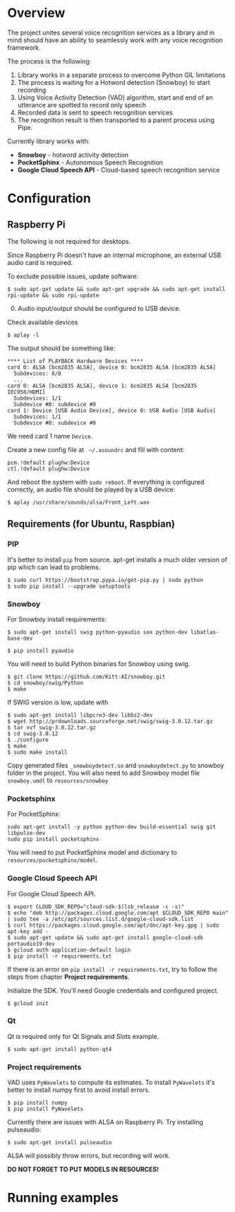 # Overview

The project unites several voice recognition services as a library
and in mind should have an ability to seamlessly work with any voice recognition framework.

The process is the following:
1. Library works in a separate process to overcome Python GIL limitations
2. The process is waiting for a Hotword detection (Snowboy) to start recording
3. Using Voice Activity Detection (VAD) algorithm, start and end of an utterance are spotted to record only speech
4. Recorded data is sent to speech recognition services
5. The recognition result is then transported to a parent process using Pipe.


Currently library works with:
* **Snowboy** - hotword activity detection
* **PocketSphinx** - Autonomous Speech Recognition
* **Google Cloud Speech API** - Cloud-based speech recognition service

# Configuration

## Raspberry Pi

The following is not required for desktops.

Since Raspberry Pi doesn't have an internal microphone, an external USB audio card is required.

To exclude possible issues, update software:
```
$ sudo apt-get update && sudo apt-get upgrade && sudo apt-get install rpi-update && sudo rpi-update
```
0. Audio input/output should be configured to USB device.

Check available devices
```
$ aplay -l
```
The output should be something like:
```
**** List of PLAYBACK Hardware Devices ****
card 0: ALSA [bcm2835 ALSA], device 0: bcm2835 ALSA [bcm2835 ALSA]
  Subdevices: 8/8
  ...
card 0: ALSA [bcm2835 ALSA], device 1: bcm2835 ALSA [bcm2835 IEC958/HDMI]
  Subdevices: 1/1
  Subdevice #0: subdevice #0
card 1: Device [USB Audio Device], device 0: USB Audio [USB Audio]
  Subdevices: 1/1
  Subdevice #0: subdevice #0
```
We need card 1 name `Device`.

Create a new config file at ` ~/.asoundrc` and fill with content:
```
pcm.!default plughw:Device
ctl.!default plughw:Device
```
And reboot the system with `sudo reboot`. If everything is configured correctly, an audio file should be played by a USB device:
```
$ aplay /usr/share/sounds/alsa/Front_Left.wav
```

## Requirements (for Ubuntu, Raspbian)

### PIP
It's better to install `pip` from source. apt-get installs a much older version of pip which can lead to problems.
```
$ sudo curl https://bootstrap.pypa.io/get-pip.py | sudo python
$ sudo pip install --upgrade setuptools
```

### Snowboy
For Snowboy install requirements:
```
$ sudo apt-get install swig python-pyaudio sox python-dev libatlas-base-dev

$ pip install pyaudio
```

You will need to build Python binaries for Snowboy using swig.
```
$ git clone https://github.com/Kitt-AI/snowboy.git
$ cd snowboy/swig/Python
$ make
```
If SWIG version is low, update with
```
$ sudo apt-get install libpcre3-dev libbz2-dev
$ wget http://prdownloads.sourceforge.net/swig/swig-3.0.12.tar.gz
$ tar xvf swig-3.0.12.tar.gz
$ cd swig-3.0.12
$ ./configure
$ make
$ sudo make install
```

Copy generated files `_snowboydetect.so` and `snowboydetect.py` to snowboy folder in the project.
You will also need to add Snowboy model file `snowboy.umdl` to `resources/snowboy`


### Pocketsphinx

For PocketSphinx:
```
sudo apt-get install -y python python-dev build-essential swig git libpulse-dev
sudo pip install pocketsphinx
```
You will need to put PocketSphinx model and dictionary to `resources/pocketsphinx/model`.

### Google Cloud Speech API

For Google Cloud Speech API.
```
$ export CLOUD_SDK_REPO="cloud-sdk-$(lsb_release -c -s)"
$ echo "deb http://packages.cloud.google.com/apt $CLOUD_SDK_REPO main" | sudo tee -a /etc/apt/sources.list.d/google-cloud-sdk.list
$ curl https://packages.cloud.google.com/apt/doc/apt-key.gpg | sudo apt-key add -
$ sudo apt-get update && sudo apt-get install google-cloud-sdk portaudio19-dev
$ gcloud auth application-default login
$ pip install -r requirements.txt
```

If there is an error on `pip install -r requirements.txt`, try to follow the steps from chapter **Project requirements**.

Initialize the SDK. You'll need Google credentials and configured project.
```
$ gcloud init
```
### Qt

Qt is required only for Qt Signals and Slots example.
```
$ sudo apt-get install python-qt4
```

### Project requirements

VAD uses `PyWavelets` to compute its estimates.
To install `PyWavelets` it's better to install numpy first to avoid install errors.
```
$ pip install numpy
$ pip install PyWavelets
```

Currently there are issues with ALSA on Raspberry Pi. Try installing pulseaudio:
```
$ sudo apt-get install pulseaudio
```
ALSA will possibly throw errors, but recording will work.

**DO NOT FORGET TO PUT MODELS IN RESOURCES!**

# Running examples